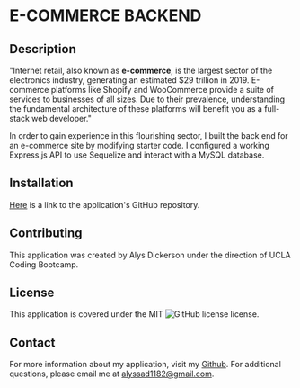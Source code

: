 # E-COMMERCE BACKEND

## Description
"Internet retail, also known as **e-commerce**, is the largest sector of the electronics industry, generating an estimated $29 trillion in 2019. E-commerce platforms like Shopify and WooCommerce provide a suite of services to businesses of all sizes. Due to their prevalence, understanding the fundamental architecture of these platforms will benefit you as a full-stack web developer."

In order to gain experience in this flourishing sector, I built the back end for an e-commerce site by modifying starter code. I configured a working Express.js API to use Sequelize and interact with a MySQL database.

## Installation

[Here](https://github.com/alyscorpio/e-commerce) is a link to the application's GitHub repository.

## Contributing
This application was created by Alys Dickerson under the direction of UCLA Coding Bootcamp.

## License
This application is covered under the MIT ![GitHub license](https://img.shields.io/badge/license--blue.svg) license.

## Contact
For more information about my application, visit my [Github](https://github.com/alyscorpio).
For additional questions, please email me at alyssad1182@gmail.com.